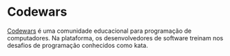 
# Codewars

[Codewars](https://www.codewars.com/) é uma comunidade educacional para programação de computadores. Na plataforma, os desenvolvedores de software treinam nos desafios de programação conhecidos como kata.

